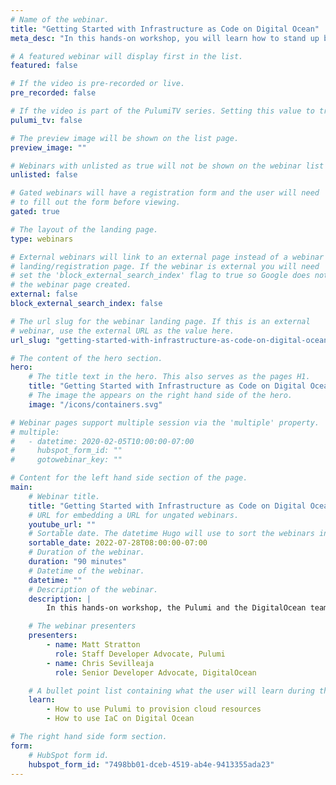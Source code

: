```yaml
---
# Name of the webinar.
title: "Getting Started with Infrastructure as Code on Digital Ocean"
meta_desc: "In this hands-on workshop, you will learn how to stand up basic services using Infrastructure as Code through a series of hands-on labs."

# A featured webinar will display first in the list.
featured: false

# If the video is pre-recorded or live.
pre_recorded: false

# If the video is part of the PulumiTV series. Setting this value to true will list the video in the "PulumiTV" section.
pulumi_tv: false

# The preview image will be shown on the list page.
preview_image: ""

# Webinars with unlisted as true will not be shown on the webinar list
unlisted: false

# Gated webinars will have a registration form and the user will need
# to fill out the form before viewing.
gated: true

# The layout of the landing page.
type: webinars

# External webinars will link to an external page instead of a webinar
# landing/registration page. If the webinar is external you will need
# set the 'block_external_search_index' flag to true so Google does not index
# the webinar page created.
external: false
block_external_search_index: false

# The url slug for the webinar landing page. If this is an external
# webinar, use the external URL as the value here.
url_slug: "getting-started-with-infrastructure-as-code-on-digital-ocean"

# The content of the hero section.
hero:
    # The title text in the hero. This also serves as the pages H1.
    title: "Getting Started with Infrastructure as Code on Digital Ocean"
    # The image the appears on the right hand side of the hero.
    image: "/icons/containers.svg"

# Webinar pages support multiple session via the 'multiple' property.
# multiple:
#   - datetime: 2020-02-05T10:00:00-07:00
#     hubspot_form_id: ""
#     gotowebinar_key: ""

# Content for the left hand side section of the page.
main:
    # Webinar title.
    title: "Getting Started with Infrastructure as Code on Digital Ocean"
    # URL for embedding a URL for ungated webinars.
    youtube_url: ""
    # Sortable date. The datetime Hugo will use to sort the webinars in date order.
    sortable_date: 2022-07-28T08:00:00-07:00
    # Duration of the webinar.
    duration: "90 minutes"
    # Datetime of the webinar.
    datetime: ""
    # Description of the webinar.
    description: |
        In this hands-on workshop, the Pulumi and the DigitalOcean teams will show you how to stand up basic services using Infrastructure as Code (IaC) through a series of hands-on labs.

    # The webinar presenters
    presenters:
        - name: Matt Stratton
          role: Staff Developer Advocate, Pulumi
        - name: Chris Sevilleaja
          role: Senior Developer Advocate, DigitalOcean

    # A bullet point list containing what the user will learn during the webinar.
    learn:
        - How to use Pulumi to provision cloud resources
        - How to use IaC on Digital Ocean

# The right hand side form section.
form:
    # HubSpot form id.
    hubspot_form_id: "7498bb01-dceb-4519-ab4e-9413355ada23"
---
```

